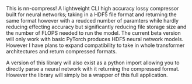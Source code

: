 This is nn-compress!
A lightweight CLI high accuracy lossy compressor built for neural networks; taking in a HDF5 file format and returning the same format however with a reudced number of paramters while hardly reducing effecting accuracy but significantly reducing file storage size and the number of FLOPS needed to run the model. The current beta version will only work with basic PyTorch produces HDF5 neural network models. However I have plans to expand compatibility to take in whole transformer architectures and return compressed formats. 

A version of this library will also exist as a python import allowing you to directly parse a neural network with it returning the compressed format. However the library will simply be a wrapper of this full application. 